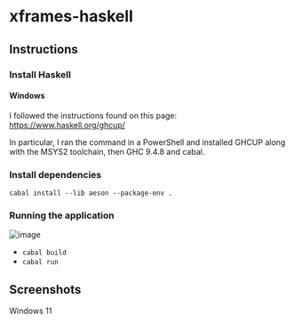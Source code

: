 # xframes-haskell

## Instructions

### Install Haskell

#### Windows

I followed the instructions found on this page: https://www.haskell.org/ghcup/

In particular, I ran the command in a PowerShell and installed GHCUP along with the MSYS2 toolchain, then GHC 9.4.8 and cabal.

### Install dependencies

`cabal install --lib aeson --package-env .`

### Running the application

![image](https://github.com/user-attachments/assets/cf3f7951-05d6-4864-8bad-ae03ae561ee9)


- `cabal build`
- `cabal run`

## Screenshots

Windows 11
